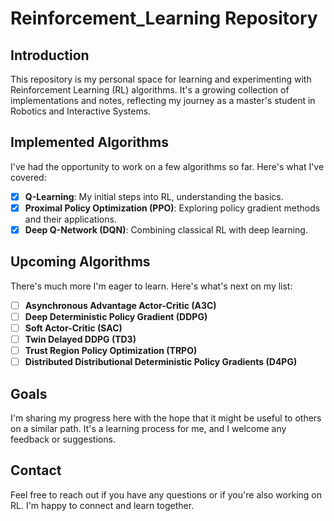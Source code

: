# Reinforcement_Learning Repository

## Introduction
This repository is my personal space for learning and experimenting with Reinforcement Learning (RL) algorithms. It's a growing collection of implementations and notes, reflecting my journey as a master's student in Robotics and Interactive Systems.

## Implemented Algorithms
I've had the opportunity to work on a few algorithms so far. Here's what I've covered:

- [x] **Q-Learning**: My initial steps into RL, understanding the basics.
- [x] **Proximal Policy Optimization (PPO)**: Exploring policy gradient methods and their applications.
- [x] **Deep Q-Network (DQN)**: Combining classical RL with deep learning.

## Upcoming Algorithms
There's much more I'm eager to learn. Here's what's next on my list:

- [ ] **Asynchronous Advantage Actor-Critic (A3C)**
- [ ] **Deep Deterministic Policy Gradient (DDPG)**
- [ ] **Soft Actor-Critic (SAC)**
- [ ] **Twin Delayed DDPG (TD3)**
- [ ] **Trust Region Policy Optimization (TRPO)**
- [ ] **Distributed Distributional Deterministic Policy Gradients (D4PG)**

## Goals
I'm sharing my progress here with the hope that it might be useful to others on a similar path. It's a learning process for me, and I welcome any feedback or suggestions.

## Contact
Feel free to reach out if you have any questions or if you're also working on RL. I'm happy to connect and learn together.

